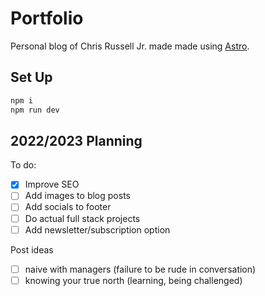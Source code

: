 # Portfolio 
Personal blog of Chris Russell Jr. made made using [Astro](https://astro.build).

## Set Up
```sh 
npm i
npm run dev 
```

## 2022/2023 Planning

To do:
- [X] Improve SEO
- [ ] Add images to blog posts
- [ ] Add socials to footer
- [ ] Do actual full stack projects
- [ ] Add newsletter/subscription option

Post ideas
- [ ] naive with managers (failure to be rude in conversation)
- [ ] knowing your true north (learning, being challenged)